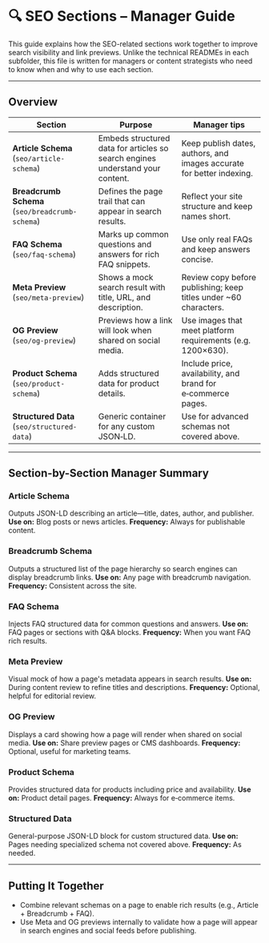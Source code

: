 # 🔍 SEO Sections – Manager Guide

This guide explains how the SEO-related sections work together to improve search visibility and link previews. Unlike the technical READMEs in each subfolder, this file is written for managers or content strategists who need to know when and why to use each section.

---

## Overview

| Section | Purpose | Manager tips |
| --- | --- | --- |
| **Article Schema** (`seo/article-schema`) | Embeds structured data for articles so search engines understand your content. | Keep publish dates, authors, and images accurate for better indexing. |
| **Breadcrumb Schema** (`seo/breadcrumb-schema`) | Defines the page trail that can appear in search results. | Reflect your site structure and keep names short. |
| **FAQ Schema** (`seo/faq-schema`) | Marks up common questions and answers for rich FAQ snippets. | Use only real FAQs and keep answers concise. |
| **Meta Preview** (`seo/meta-preview`) | Shows a mock search result with title, URL, and description. | Review copy before publishing; keep titles under ~60 characters. |
| **OG Preview** (`seo/og-preview`) | Previews how a link will look when shared on social media. | Use images that meet platform requirements (e.g. 1200×630). |
| **Product Schema** (`seo/product-schema`) | Adds structured data for product details. | Include price, availability, and brand for e‑commerce pages. |
| **Structured Data** (`seo/structured-data`) | Generic container for any custom JSON‑LD. | Use for advanced schemas not covered above. |

---

## Section-by-Section Manager Summary

### Article Schema
Outputs JSON-LD describing an article—title, dates, author, and publisher.
**Use on:** Blog posts or news articles.
**Frequency:** Always for publishable content.

### Breadcrumb Schema
Outputs a structured list of the page hierarchy so search engines can display breadcrumb links.
**Use on:** Any page with breadcrumb navigation.
**Frequency:** Consistent across the site.

### FAQ Schema
Injects FAQ structured data for common questions and answers.
**Use on:** FAQ pages or sections with Q&A blocks.
**Frequency:** When you want FAQ rich results.

### Meta Preview
Visual mock of how a page's metadata appears in search results.
**Use on:** During content review to refine titles and descriptions.
**Frequency:** Optional, helpful for editorial review.

### OG Preview
Displays a card showing how a page will render when shared on social media.
**Use on:** Share preview pages or CMS dashboards.
**Frequency:** Optional, useful for marketing teams.

### Product Schema
Provides structured data for products including price and availability.
**Use on:** Product detail pages.
**Frequency:** Always for e‑commerce items.

### Structured Data
General-purpose JSON-LD block for custom structured data.
**Use on:** Pages needing specialized schema not covered above.
**Frequency:** As needed.

---

## Putting It Together

- Combine relevant schemas on a page to enable rich results (e.g., Article + Breadcrumb + FAQ).
- Use Meta and OG previews internally to validate how a page will appear in search engines and social feeds before publishing.

